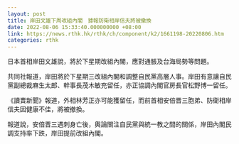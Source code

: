 ```yaml
---
layout: post
title: 岸田文雄下周改組內閣　據報防衛相岸信夫將被撤換
date: 2022-08-06 15:33:40.000000000 +08:00
link: https://news.rthk.hk/rthk/ch/component/k2/1661198-20220806.htm
categories: rthk
---
```


日本首相岸田文雄說，將於下星期改組內閣，應對通脹及台海局勢等問題。

共同社報道，岸田將於下星期三改組內閣和調整自民黨高層人事。岸田有意讓自民黨副總裁麻生太郎、幹事長茂木敏充留任，亦正協調內閣官房長官松野博一留任。

《讀賣新聞》報道，外相林芳正亦可能獲留任，而前首相安倍晋三胞弟、防衛相岸信夫因健康不佳，將被撤換。

報道說，安倍晋三遇刺身亡後，輿論關注自民黨與統一教之間的關係，岸田內閣民調支持率下跌，岸田提前改組內閣。
